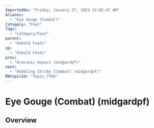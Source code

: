 ```yaml
---
ImportedOn: "Friday, January 27, 2023 12:02:47 AM"
Aliases:
  - "Eye Gouge (Combat)"
Category: "Feat"
Tags:
  - "Category/Feat"
parent:
  - "Kobold Feats"
up:
  - "Kobold Feats"
prev:
  - "Draconic Aspect (midgardpf)"
next:
  - "Hobbling Strike (Combat) (midgardpf)"
RWtopicId: "Topic_7768"
---
```

# Eye Gouge (Combat) (midgardpf)
## Overview
